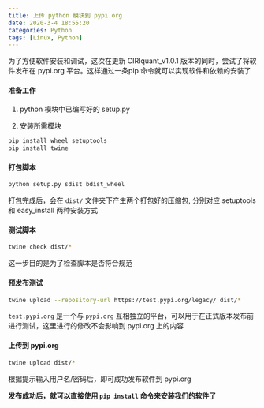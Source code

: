 ```yaml
---
title: 上传 python 模块到 pypi.org
date: 2020-3-4 18:55:20
categories: Python
tags: [Linux, Python]
---
```


为了方便软件安装和调试，这次在更新 CIRIquant_v1.0.1 版本的同时，尝试了将软件发布在 pypi.org 平台。这样通过一条pip 命令就可以实现软件和依赖的安装了

<!-- more -->

#### 准备工作

1. python 模块中已编写好的 setup.py

2. 安装所需模块

```bash
pip install wheel setuptools
pip install twine
```

#### 打包脚本

```bash
python setup.py sdist bdist_wheel
```

打包完成后，会在 `dist/` 文件夹下产生两个打包好的压缩包, 分别对应 setuptools 和 easy_install 两种安装方式

#### 测试脚本

```bash
twine check dist/*
```

这一步目的是为了检查脚本是否符合规范

#### 预发布测试

```bash
twine upload --repository-url https://test.pypi.org/legacy/ dist/*
```

`test.pypi.org` 是一个与 `pypi.org` 互相独立的平台，可以用于在正式版本发布前进行测试，这里进行的修改不会影响到 pypi.org 上的内容

#### 上传到 pypi.org

```bash
twine upload dist/*
```

根据提示输入用户名/密码后，即可成功发布软件到 pypi.org

**发布成功后，就可以直接使用 `pip install` 命令来安装我们的软件了**
